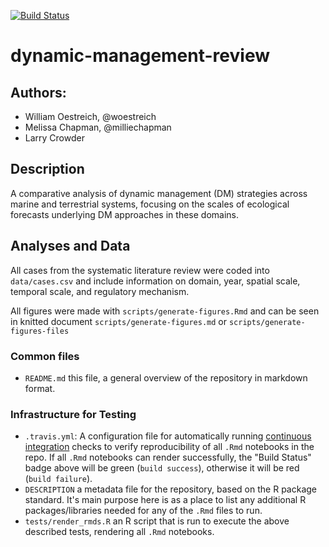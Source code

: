 [![Build Status](https://travis-ci.org/milliechapman/dynamic-management-review.svg?branch=master)](https://travis-ci.org/milliechapman/dynamic-management-review)

# dynamic-management-review

## Authors:

- William Oestreich, @woestreich
- Melissa Chapman, @milliechapman
- Larry Crowder

## Description
A comparative analysis of dynamic management (DM) strategies across marine and terrestrial systems, focusing on the scales of ecological forecasts underlying DM approaches in these domains.

## Analyses and Data
All cases from the systematic literature review were coded into `data/cases.csv` and include information on domain, year, spatial scale, temporal scale, and regulatory mechanism.

All figures were made with `scripts/generate-figures.Rmd` and can be seen in knitted document `scripts/generate-figures.md` or `scripts/generate-figures-files`

### Common files

- `README.md` this file, a general overview of the repository in markdown format.  

### Infrastructure for Testing

- `.travis.yml`: A configuration file for automatically running [continuous integration](https://travis-ci.com) checks to verify reproducibility of all `.Rmd` notebooks in the repo.  If all `.Rmd` notebooks can render successfully, the "Build Status" badge above will be green (`build success`), otherwise it will be red (`build failure`).  
- `DESCRIPTION` a metadata file for the repository, based on the R package standard. It's main purpose here is as a place to list any additional R packages/libraries needed for any of the `.Rmd` files to run.
- `tests/render_rmds.R` an R script that is run to execute the above described tests, rendering all `.Rmd` notebooks. 
